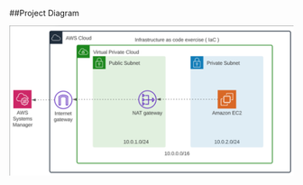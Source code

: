 ##Project Diagram

![image](https://raw.githubusercontent.com/mariehposa/udacity-infrastructure-as-code/main/challenge3/challenge3.png)